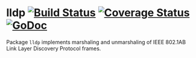 lldp [![Build Status](https://travis-ci.org/mdlayher/lldp.svg?branch=master)](https://travis-ci.org/mdlayher/lldp) [![Coverage Status](https://coveralls.io/repos/mdlayher/lldp/badge.svg?branch=master)](https://coveralls.io/r/mdlayher/lldp?branch=master) [![GoDoc](http://godoc.org/github.com/mdlayher/lldp?status.svg)](http://godoc.org/github.com/mdlayher/lldp)
====

Package `lldp` implements marshaling and unmarshaling of IEEE 802.1AB Link
Layer Discovery Protocol frames.

